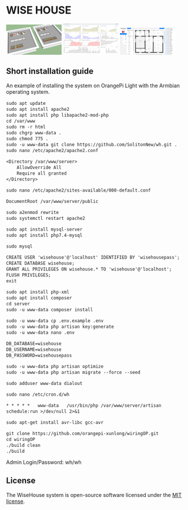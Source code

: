 # WISE HOUSE
<p>
<img src="logo.png" width="30%">
<img src="logo_2.png" width="30%">
<img src="logo_3.png" width="30%">
</p>

## Short installation guide

An example of installing the system on OrangePi Light with the Armbian operating system.

```
sudo apt update
sudo apt install apache2
sudo apt install php libapache2-mod-php
cd /var/www
sudo rm -r html
sudo chgrp www-data .
sudo chmod 775 .
sudo -u www-data git clone https://github.com/SolitonNew/wh.git .
sudo nano /etc/apache2/apache2.conf
```
```
<Directory /var/www/server>
	AllowOverride All
	Require all granted
</Directory>
```
```
sudo nano /etc/apache2/sites-available/000-default.conf
```
```
DocumentRoot /var/www/server/public
```
```
sudo a2enmod rewrite
sudo systemctl restart apache2
```
```
sudo apt install mysql-server
sudo apt install php7.4-mysql
```
```
sudo mysql
```
```
CREATE USER 'wisehouse'@'localhost' IDENTIFIED BY 'wisehousepass';
CREATE DATABASE wisehouse;
GRANT ALL PRIVILEGES ON wisehouse.* TO 'wisehouse'@'localhost';
FLUSH PRIVILEGES;
exit
```
```
sudo apt install php-xml
sudo apt install composer
cd server
sudo -u www-data composer install
```
```
sudo -u www-data cp .env.example .env
sudo -u www-data php artisan key:generate
sudo -u www-data nano .env
```
```
DB_DATABASE=wisehouse
DB_USERNAME=wisehouse
DB_PASSWORD=wisehousepass
```
```
sudo -u www-data php artisan optimize
sudo -u www-data php artisan migrate --force --seed
```
```
sudo adduser www-data dialout
```
```
sudo nano /etc/cron.d/wh
```
```
* * * * *   www-data   /usr/bin/php /var/www/server/artisan schedule:run >/dev/null 2>&1
```
```
sudo apt-get install avr-libc gcc-avr
```
```
git clone https://github.com/orangepi-xunlong/wiringOP.git
cd wiringOP
./build clean
./build 
```

Admin Login/Password: wh/wh

## License

The WiseHouse system is open-source software licensed under the [MIT license](https://opensource.org/licenses/MIT).

